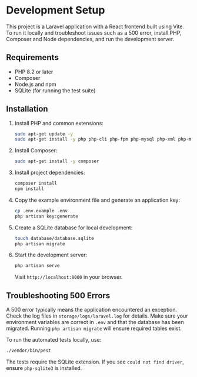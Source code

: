 # Development Setup

This project is a Laravel application with a React frontend built using Vite. To run it locally and troubleshoot issues such as a 500 error, install PHP, Composer and Node dependencies, and run the development server.

## Requirements

- PHP 8.2 or later
- Composer
- Node.js and npm
- SQLite (for running the test suite)

## Installation

1. Install PHP and common extensions:
   ```bash
   sudo apt-get update -y
   sudo apt-get install -y php php-cli php-fpm php-mysql php-xml php-mbstring php-curl php-zip php-gd sqlite3 php8.3-sqlite3
   ```

2. Install Composer:
   ```bash
   sudo apt-get install -y composer
   ```

3. Install project dependencies:
   ```bash
   composer install
   npm install
   ```

4. Copy the example environment file and generate an application key:
   ```bash
   cp .env.example .env
   php artisan key:generate
   ```

5. Create a SQLite database for local development:
   ```bash
   touch database/database.sqlite
   php artisan migrate
   ```

6. Start the development server:
   ```bash
   php artisan serve
   ```
   Visit `http://localhost:8000` in your browser.

## Troubleshooting 500 Errors

A 500 error typically means the application encountered an exception. Check the log files in `storage/logs/laravel.log` for details. Make sure your environment variables are correct in `.env` and that the database has been migrated. Running `php artisan migrate` will ensure required tables exist.

To run the automated tests locally, use:
```bash
./vendor/bin/pest
```
The tests require the SQLite extension. If you see `could not find driver`, ensure `php-sqlite3` is installed.

